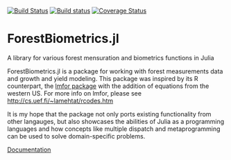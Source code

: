 
[![Build Status](https://travis-ci.org/Crghilardi/ForestBiometrics.jl.svg?branch=master)](https://travis-ci.org/Crghilardi/ForestBiometrics.jl)
[![Build status](https://ci.appveyor.com/api/projects/status/9iuvdt0j0mw6au0k?svg=true)](https://ci.appveyor.com/project/Crghilardi/ForestBiometrics-jl)
[![Coverage Status](https://coveralls.io/repos/github/Crghilardi/ForestBiometrics.jl/badge.svg?branch=master)](https://coveralls.io/github/Crghilardi/ForestBiometrics.jl?branch=master)

# ForestBiometrics.jl
A library for various forest mensuration and biometrics functions in Julia


ForestBiometrics.jl is a package for working with forest measurements data and growth and yield modeling.
This package was inspired by its R counterpart, the [lmfor package](https://CRAN.R-project.org/package=lmfor) with the addition of equations from the western US. For more info on lmfor, please see http://cs.uef.fi/~lamehtat/rcodes.htm

It is my hope that the package not only ports existing functionality from other langauges, but also showcases the abilities of Julia as a programming languages and how concepts like multiple dispatch and metaprogramming can be used to solve domain-specific problems.

[Documentation](https://crghilardi.github.io/ForestBiometrics.jl/)
